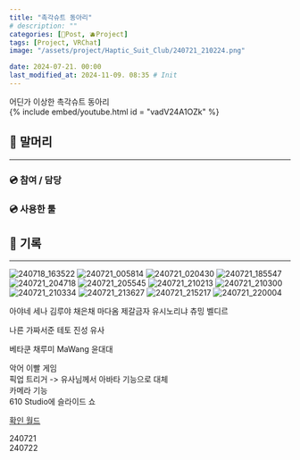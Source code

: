 ```yaml
---
title: "촉각슈트 동아리"
# description: ""
categories: [📀Post, 🫐Project]
tags: [Project, VRChat]
image: "/assets/project/Haptic_Suit_Club/240721_210224.png"

date: 2024-07-21. 00:00
last_modified_at: 2024-11-09. 08:35 # Init
---
```


어딘가 이상한 촉각슈트 동아리  
{% include embed/youtube.html id = "vadV24A1OZk" %}

## 📀 말머리

---

### 💿 참여 / 담당

### 💿 사용한 툴

## 📀 기록

---

![240718_163522](/assets/project/Haptic_Suit_Club/240718_163522.png)
![240721_005814](/assets/project/Haptic_Suit_Club/240721_005814.png)
![240721_020430](/assets/project/Haptic_Suit_Club/240721_020430.png)
![240721_185547](/assets/project/Haptic_Suit_Club/240721_185547.png)
![240721_204718](/assets/project/Haptic_Suit_Club/240721_204718.png)
![240721_205545](/assets/project/Haptic_Suit_Club/240721_205545.png)
![240721_210213](/assets/project/Haptic_Suit_Club/240721_210213.png)
![240721_210300](/assets/project/Haptic_Suit_Club/240721_210300.png)
![240721_210334](/assets/project/Haptic_Suit_Club/240721_210334.png)
![240721_213627](/assets/project/Haptic_Suit_Club/240721_213627.png)
![240721_215217](/assets/project/Haptic_Suit_Club/240721_215217.png)
![240721_220004](/assets/project/Haptic_Suit_Club/240721_220004.png)

아야네 세나
김루야
채은채
마다옴
제갈금자
유시노리냐
츄밍
벨디르

나른
가짜서준
테토
진성
유사

베타쿤
채루미
MaWang
윤대대

악어 이빨 게임  
픽업 트리거 -> 유사님께서 아바타 기능으로 대체  
카메라 기능  
610 Studio에 슬라이드 쇼  

[확인 월드](https://vrchat.com/home/world/wrld_84e1a940-c139-44dc-8ddf-e2a3c5b2a4d9)  

240721  
240722  
